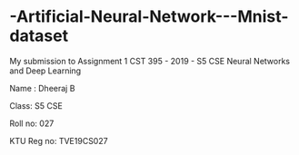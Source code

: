# -Artificial-Neural-Network---Mnist-dataset


My submission to Assignment 1 CST 395 - 2019 - S5 CSE Neural Networks and Deep Learning

Name : Dheeraj B

Class: S5 CSE

Roll no: 027

KTU Reg no: TVE19CS027
